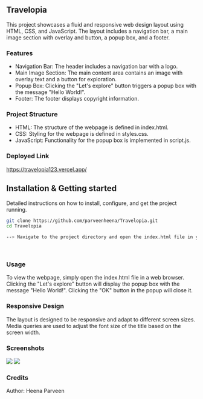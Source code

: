 ## Travelopia

This project showcases a fluid and responsive web design layout using HTML, CSS, and JavaScript. The layout includes a navigation bar, a main image section with overlay and button, a popup box, and a footer.

### Features
- Navigation Bar: The header includes a navigation bar with a logo.
- Main Image Section: The main content area contains an image with overlay text and a button for exploration.
- Popup Box: Clicking the "Let's explore" button triggers a popup box with the message "Hello World!".
- Footer: The footer displays copyright information.

### Project Structure

- HTML: The structure of the webpage is defined in index.html.
- CSS: Styling for the webpage is defined in styles.css.
- JavaScript: Functionality for the popup box is implemented in script.js.

### Deployed Link

https://travelopia123.vercel.app/

## Installation & Getting started
Detailed instructions on how to install, configure, and get the project running. 

```bash
git clone https://github.com/parveenheena/Travelopia.git
cd Travelopia

--> Navigate to the project directory and open the index.html file in your preferred web browser.

```
<br>

### Usage
To view the webpage, simply open the index.html file in a web browser. Clicking the "Let's explore" button will display the popup box with the message "Hello World!". Clicking the "OK" button in the popup will close it.

### Responsive Design
The layout is designed to be responsive and adapt to different screen sizes. Media queries are used to adjust the font size of the title based on the screen width.

### Screenshots

<img src= "https://github.com/parveenheena/Travelopia/assets/147697958/c3f320ea-c8a9-4c45-af49-fa449ce46fa8" />

<img src="https://github.com/parveenheena/Travelopia/assets/147697958/a844af31-ec60-4f3c-8bf3-eb23ffe5e107" />



### Credits
Author: Heena Parveen

